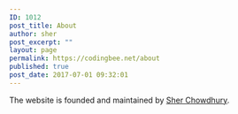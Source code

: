 ```yaml
---
ID: 1012
post_title: About
author: sher
post_excerpt: ""
layout: page
permalink: https://codingbee.net/about
published: true
post_date: 2017-07-01 09:32:01
---
```

The website is founded and maintained by <a href="https://uk.linkedin.com/in/sherchowdhury">Sher Chowdhury</a>.